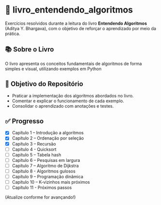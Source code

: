 # 📘 livro_entendendo_algoritmos

Exercícios resolvidos durante a leitura do livro **Entendendo Algoritmos** (Aditya Y. Bhargava), com o objetivo de reforçar o aprendizado por meio da prática.

## 📚 Sobre o Livro

O livro apresenta os conceitos fundamentais de algoritmos de forma simples e visual, utilizando exemplos em Python

## 🧠 Objetivo do Repositório

- Praticar a implementação dos algoritmos abordados no livro.
- Comentar e explicar o funcionamento de cada exemplo.
- Consolidar o aprendizado com anotações e testes.

## ✅ Progresso

- [X] Capítulo 1 – Introdução a algoritmos
- [X] Capítulo 2 – Ordenação por seleção
- [X] Capítulo 3 – Recursão
- [ ] Capítulo 4 - Quicksort
- [ ] Capítulo 5 – Tabela hash
- [ ] Capítulo 6 – Pesquisas em largura
- [ ] Capítulo 7 – Algoritmo de Dijkstra
- [ ] Capítulo 8 - Algoritmos gulosos
- [ ] Capítulo 9 – Programação dinâmica
- [ ] Capítulo 10 – K-vizinhos mais próximos
- [ ] Capítulo 11 - Próximos passos

(Atualize conforme for avançando!)
